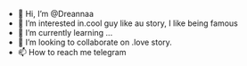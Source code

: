 - 👋 Hi, I’m @Dreannaa
- 👀 I’m interested in.cool guy like au story, I like being famous 
- 🌱 I’m currently learning ...
- 💞️ I’m looking to collaborate on .love story.
- 📫 How to reach me telegram

<!---
Dreannaa/Dreannaa is a ✨ special ✨ repository because its `README.md` (this file) appears on your GitHub profile.
You can click the Preview link to take a look at your changes.
--->
